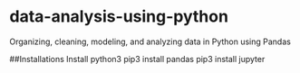 # data-analysis-using-python
Organizing, cleaning, modeling, and analyzing data in Python using Pandas


##Installations
Install python3
pip3 install pandas
pip3 install jupyter
